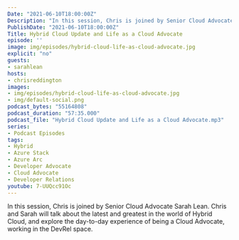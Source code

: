 ```yaml
---
Date: "2021-06-10T18:00:00Z"
Description: "In this session, Chris is joined by Senior Cloud Advocate Sarah Lean. Chris and Sarah will talk about the latest and greatest in the world of Hybrid Cloud, and explore the day-to-day experience of being a Cloud Advocate, working in the DevRel space."
PublishDate: "2021-06-10T18:00:00Z"
Title: Hybrid Cloud Update and Life as a Cloud Advocate
episode: ''
image: img/episodes/hybrid-cloud-life-as-cloud-advocate.jpg
explicit: "no"
guests:
- sarahlean
hosts:
- chrisreddington
images:
- img/episodes/hybrid-cloud-life-as-cloud-advocate.jpg
- img/default-social.png
podcast_bytes: "55164808"
podcast_duration: "57:35.000"
podcast_file: "Hybrid Cloud Update and Life as a Cloud Advocate.mp3"
series:
- Podcast Episodes
tags:
- Hybrid
- Azure Stack
- Azure Arc
- Developer Advocate
- Cloud Advocate
- Developer Relations
youtube: 7-UUQcc91Oc
---
```

In this session, Chris is joined by Senior Cloud Advocate Sarah Lean. Chris and Sarah will talk about the latest and greatest in the world of Hybrid Cloud, and explore the day-to-day experience of being a Cloud Advocate, working in the DevRel space.
